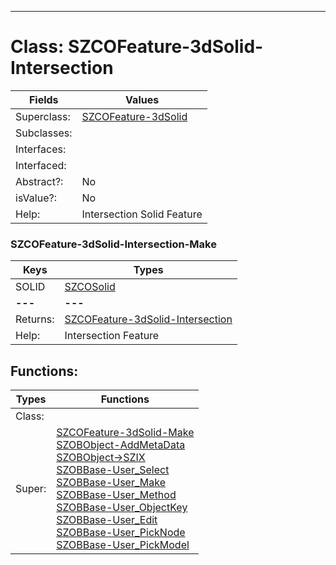 ---------

# Class:	SZCOFeature-3dSolid-Intersection

| Fields | Values |
| --------- | --------- |
| Superclass: | [SZCOFeature-3dSolid](SZCOFeature-3dSolid.html) |
| Subclasses: |  |
| Interfaces: |  |
| Interfaced: |  |
| Abstract?: | No |
| isValue?: | No |
| Help: | Intersection Solid Feature |

### SZCOFeature-3dSolid-Intersection-Make

| Keys | Types |
| --------- | --------- |
| SOLID | [SZCOSolid](SZCOSolid.html) |
| **---** | **---** |
| Returns: | [SZCOFeature-3dSolid-Intersection](SZCOFeature-3dSolid-Intersection.html) |
| Help: | Intersection Feature |


## Functions:

| Types | Functions |
| --------- | --------- |
| Class: |  |
| Super: | [SZCOFeature-3dSolid-Make](SZCOFeature-3dSolid.html) <br> [SZOBObject-AddMetaData](SZOBObject.html) <br> [SZOBObject->SZIX](SZOBObject.html) <br> [SZOBBase-User_Select](SZOBBase.html) <br> [SZOBBase-User_Make](SZOBBase.html) <br> [SZOBBase-User_Method](SZOBBase.html) <br> [SZOBBase-User_ObjectKey](SZOBBase.html) <br> [SZOBBase-User_Edit](SZOBBase.html) <br> [SZOBBase-User_PickNode](SZOBBase.html) <br> [SZOBBase-User_PickModel](SZOBBase.html) |


